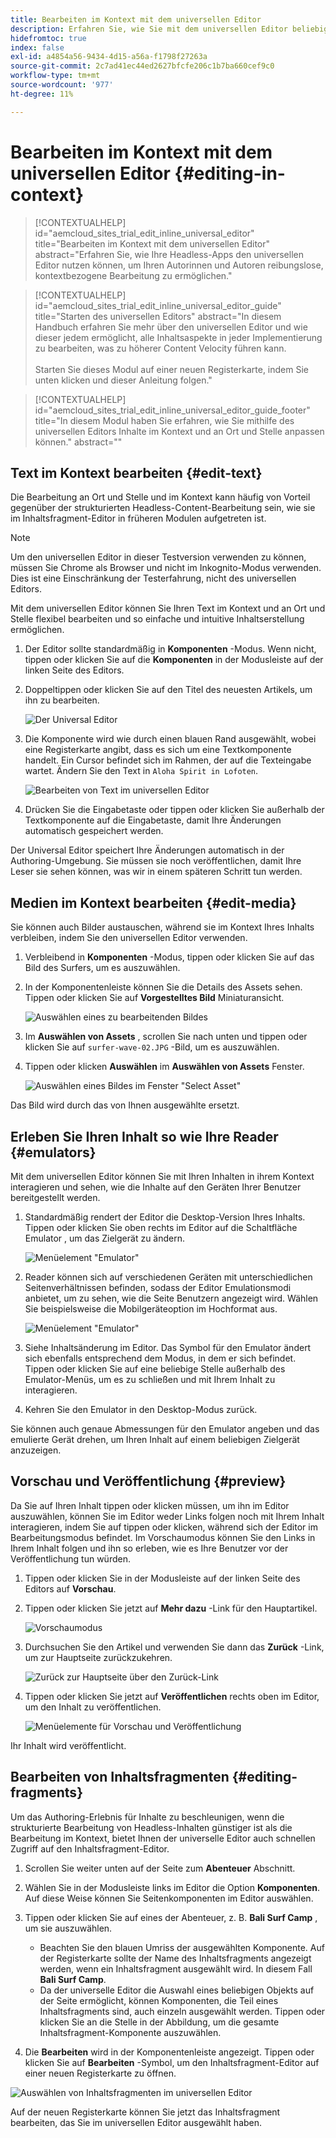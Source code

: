 ```yaml
---
title: Bearbeiten im Kontext mit dem universellen Editor
description: Erfahren Sie, wie Sie mit dem universellen Editor beliebige Aspekte Ihres Inhalts an Ort und Stelle und im Kontext in jeder Implementierung bearbeiten können.
hidefromtoc: true
index: false
exl-id: a4854a56-9434-4d15-a56a-f1798f27263a
source-git-commit: 2c7ad41ec44ed2627bfcfe206c1b7ba660cef9c0
workflow-type: tm+mt
source-wordcount: '977'
ht-degree: 11%

---
```



# Bearbeiten im Kontext mit dem universellen Editor {#editing-in-context}

>[!CONTEXTUALHELP]
>id="aemcloud_sites_trial_edit_inline_universal_editor"
>title="Bearbeiten im Kontext mit dem universellen Editor"
>abstract="Erfahren Sie, wie Ihre Headless-Apps den universellen Editor nutzen können, um Ihren Autorinnen und Autoren reibungslose, kontextbezogene Bearbeitung zu ermöglichen."

>[!CONTEXTUALHELP]
>id="aemcloud_sites_trial_edit_inline_universal_editor_guide"
>title="Starten des universellen Editors"
>abstract="In diesem Handbuch erfahren Sie mehr über den universellen Editor und wie dieser jedem ermöglicht, alle Inhaltsaspekte in jeder Implementierung zu bearbeiten, was zu höherer Content Velocity führen kann.<br><br>Starten Sie dieses Modul auf einer neuen Registerkarte, indem Sie unten klicken und dieser Anleitung folgen."

>[!CONTEXTUALHELP]
>id="aemcloud_sites_trial_edit_inline_universal_editor_guide_footer"
>title="In diesem Modul haben Sie erfahren, wie Sie mithilfe des universellen Editors Inhalte im Kontext und an Ort und Stelle anpassen können."
>abstract=""

## Text im Kontext bearbeiten {#edit-text}

Die Bearbeitung an Ort und Stelle und im Kontext kann häufig von Vorteil gegenüber der strukturierten Headless-Content-Bearbeitung sein, wie sie im Inhaltsfragment-Editor in früheren Modulen aufgetreten ist.

>[!NOTE]
>
>Um den universellen Editor in dieser Testversion verwenden zu können, müssen Sie Chrome als Browser und nicht im Inkognito-Modus verwenden. Dies ist eine Einschränkung der Testerfahrung, nicht des universellen Editors.

Mit dem universellen Editor können Sie Ihren Text im Kontext und an Ort und Stelle flexibel bearbeiten und so einfache und intuitive Inhaltserstellung ermöglichen.

1. Der Editor sollte standardmäßig in **Komponenten** -Modus. Wenn nicht, tippen oder klicken Sie auf die **Komponenten** in der Modusleiste auf der linken Seite des Editors.

1. Doppeltippen oder klicken Sie auf den Titel des neuesten Artikels, um ihn zu bearbeiten.

   ![Der Universal Editor](assets/do-not-localize/ue-component-mode.png)

1. Die Komponente wird wie durch einen blauen Rand ausgewählt, wobei eine Registerkarte angibt, dass es sich um eine Textkomponente handelt. Ein Cursor befindet sich im Rahmen, der auf die Texteingabe wartet. Ändern Sie den Text in `Aloha Spirit in Lofoten`.

   ![Bearbeiten von Text im universellen Editor](assets/do-not-localize/ue-edit-text-2.png)

1. Drücken Sie die Eingabetaste oder tippen oder klicken Sie außerhalb der Textkomponente auf die Eingabetaste, damit Ihre Änderungen automatisch gespeichert werden.

Der Universal Editor speichert Ihre Änderungen automatisch in der Authoring-Umgebung. Sie müssen sie noch veröffentlichen, damit Ihre Leser sie sehen können, was wir in einem späteren Schritt tun werden.

## Medien im Kontext bearbeiten {#edit-media}

Sie können auch Bilder austauschen, während sie im Kontext Ihres Inhalts verbleiben, indem Sie den universellen Editor verwenden.

1. Verbleibend in **Komponenten** -Modus, tippen oder klicken Sie auf das Bild des Surfers, um es auszuwählen.

1. In der Komponentenleiste können Sie die Details des Assets sehen. Tippen oder klicken Sie auf **Vorgestelltes Bild** Miniaturansicht.

   ![Auswählen eines zu bearbeitenden Bildes](assets/do-not-localize/ue-edit-media.png)

1. Im **Auswählen von Assets** , scrollen Sie nach unten und tippen oder klicken Sie auf `surfer-wave-02.JPG` -Bild, um es auszuwählen.

1. Tippen oder klicken **Auswählen** im **Auswählen von Assets** Fenster.

   ![Auswählen eines Bildes im Fenster &quot;Select Asset&quot;](assets/do-not-localize/ue-select-asset.png)

Das Bild wird durch das von Ihnen ausgewählte ersetzt.

## Erleben Sie Ihren Inhalt so wie Ihre Reader {#emulators}

Mit dem universellen Editor können Sie mit Ihren Inhalten in ihrem Kontext interagieren und sehen, wie die Inhalte auf den Geräten Ihrer Benutzer bereitgestellt werden.

1. Standardmäßig rendert der Editor die Desktop-Version Ihres Inhalts. Tippen oder klicken Sie oben rechts im Editor auf die Schaltfläche Emulator , um das Zielgerät zu ändern.

   ![Menüelement &quot;Emulator&quot;](assets/do-not-localize/ue-emulator-1.png)

1. Reader können sich auf verschiedenen Geräten mit unterschiedlichen Seitenverhältnissen befinden, sodass der Editor Emulationsmodi anbietet, um zu sehen, wie die Seite Benutzern angezeigt wird. Wählen Sie beispielsweise die Mobilgeräteoption im Hochformat aus.

   ![Menüelement &quot;Emulator&quot;](assets/do-not-localize/ue-emulator-2.png)

1. Siehe Inhaltsänderung im Editor. Das Symbol für den Emulator ändert sich ebenfalls entsprechend dem Modus, in dem er sich befindet. Tippen oder klicken Sie auf eine beliebige Stelle außerhalb des Emulator-Menüs, um es zu schließen und mit Ihrem Inhalt zu interagieren.

1. Kehren Sie den Emulator in den Desktop-Modus zurück.

Sie können auch genaue Abmessungen für den Emulator angeben und das emulierte Gerät drehen, um Ihren Inhalt auf einem beliebigen Zielgerät anzuzeigen.

## Vorschau und Veröffentlichung {#preview}

Da Sie auf Ihren Inhalt tippen oder klicken müssen, um ihn im Editor auszuwählen, können Sie im Editor weder Links folgen noch mit Ihrem Inhalt interagieren, indem Sie auf tippen oder klicken, während sich der Editor im Bearbeitungsmodus befindet. Im Vorschaumodus können Sie den Links in Ihrem Inhalt folgen und ihn so erleben, wie es Ihre Benutzer vor der Veröffentlichung tun würden.

1. Tippen oder klicken Sie in der Modusleiste auf der linken Seite des Editors auf **Vorschau**.

1. Tippen oder klicken Sie jetzt auf **Mehr dazu** -Link für den Hauptartikel.

   ![Vorschaumodus](assets/do-not-localize/ue-preview-publish-1.png)

1. Durchsuchen Sie den Artikel und verwenden Sie dann das **Zurück** -Link, um zur Hauptseite zurückzukehren.

   ![Zurück zur Hauptseite über den Zurück-Link](assets/do-not-localize/ue-preview-publish-3.png)

1. Tippen oder klicken Sie jetzt auf **Veröffentlichen** rechts oben im Editor, um den Inhalt zu veröffentlichen.

   ![Menüelemente für Vorschau und Veröffentlichung](assets/do-not-localize/ue-preview-publish-4.png)

Ihr Inhalt wird veröffentlicht.

## Bearbeiten von Inhaltsfragmenten {#editing-fragments}

Um das Authoring-Erlebnis für Inhalte zu beschleunigen, wenn die strukturierte Bearbeitung von Headless-Inhalten günstiger ist als die Bearbeitung im Kontext, bietet Ihnen der universelle Editor auch schnellen Zugriff auf den Inhaltsfragment-Editor.

1. Scrollen Sie weiter unten auf der Seite zum **Abenteuer** Abschnitt.

1. Wählen Sie in der Modusleiste links im Editor die Option **Komponenten**. Auf diese Weise können Sie Seitenkomponenten im Editor auswählen.

1. Tippen oder klicken Sie auf eines der Abenteuer, z. B. **Bali Surf Camp** , um sie auszuwählen.

   * Beachten Sie den blauen Umriss der ausgewählten Komponente. Auf der Registerkarte sollte der Name des Inhaltsfragments angezeigt werden, wenn ein Inhaltsfragment ausgewählt wird. In diesem Fall **Bali Surf Camp**.
   * Da der universelle Editor die Auswahl eines beliebigen Objekts auf der Seite ermöglicht, können Komponenten, die Teil eines Inhaltsfragments sind, auch einzeln ausgewählt werden. Tippen oder klicken Sie an die Stelle in der Abbildung, um die gesamte Inhaltsfragment-Komponente auszuwählen.

1. Die **Bearbeiten** wird in der Komponentenleiste angezeigt. Tippen oder klicken Sie auf **Bearbeiten** -Symbol, um den Inhaltsfragment-Editor auf einer neuen Registerkarte zu öffnen.

![Auswählen von Inhaltsfragmenten im universellen Editor](assets/do-not-localize/ue-content-fragments.png)

Auf der neuen Registerkarte können Sie jetzt das Inhaltsfragment bearbeiten, das Sie im universellen Editor ausgewählt haben.
